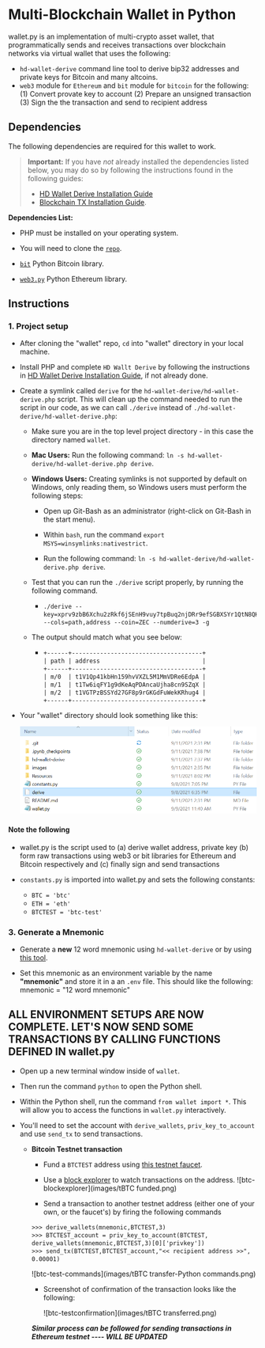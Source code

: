 # Multi-Blockchain Wallet in Python

wallet.py is an implementation of multi-crypto asset wallet, that programmatically sends and receives transactions over blockchain networks via virtual wallet that uses the following:
- `hd-wallet-derive` command line tool to derive bip32 addresses and private keys for Bitcoin and many altcoins.
- `web3` module for `Ethereum` and `bit` module for `bitcoin` for the following:
(1) Convert provate key to account 
(2) Prepare an unsigned transaction
(3) Sign the the transaction and send to recipient address



## Dependencies

The following dependencies are required for this wallet to work. 

> **Important:** If you have _not_ already installed the dependencies listed below, you may do so by following the instructions found in the following guides:
  > - [HD Wallet Derive Installation Guide](Resources/HD_Wallet_Derive_Install_Guide.md) 
  > - [Blockchain TX Installation Guide](Resources/Blockchain_TX_Install_Guide.md).

**Dependencies List:**
- PHP must be installed on your operating system.

- You will need to clone the [`repo`](https://github.com/Roy-Tapas/wallet).

- [`bit`](https://ofek.github.io/bit/) Python Bitcoin library.

- [`web3.py`](https://github.com/ethereum/web3.py) Python Ethereum library.


## Instructions

### 1. Project setup

- After cloning the "wallet" repo, `cd` into "wallet" directory in your local machine.

- Install PHP and complete `HD Wallt Derive` by following the instructions in  [HD Wallet Derive Installation Guide](Resources/HD_Wallet_Derive_Install_Guide.md), if not already done.

- Create a symlink called `derive` for the `hd-wallet-derive/hd-wallet-derive.php` script. This will clean up the command needed to run the script in our code, as we can call `./derive` instead of `./hd-wallet-derive/hd-wallet-derive.php`: 

  - Make sure you are in the top level project directory - in this case the directory named `wallet`. 
  
  - **Mac Users:** Run the following command: `ln -s hd-wallet-derive/hd-wallet-derive.php derive`. 
  
  - **Windows Users:** Creating symlinks is not supported by default on Windows, only reading them, so Windows users must perform the following steps:

    - Open up Git-Bash as an administrator (right-click on Git-Bash in the start menu).

    - Within `bash`, run the command `export MSYS=winsymlinks:nativestrict`.
    
    - Run the following command: `ln -s hd-wallet-derive/hd-wallet-derive.php derive`. 

  - Test that you can run the `./derive` script properly, by running the following command.  

    - ```
      ./derive --key=xprv9zbB6Xchu2zRkf6jSEnH9vuy7tpBuq2njDRr9efSGBXSYr1QtN8QHRur28QLQvKRqFThCxopdS1UD61a5q6jGyuJPGLDV9XfYHQto72DAE8 --cols=path,address --coin=ZEC --numderive=3 -g
      ```
  - The output should match what you see below:
    - ```
      +------+-------------------------------------+
      | path | address                             |
      +------+-------------------------------------+
      | m/0  | t1V1Qp41kbHn159hvVXZL5M1MmVDRe6EdpA |
      | m/1  | t1Tw6iqFY1g9dKeAqPDAncaUjha8cn9SZqX |
      | m/2  | t1VGTPzBSSYd27GF8p9rGKGdFuWekKRhug4 |
      +------+-------------------------------------+
      ```

- Your "wallet" directory should look something like this:

  ![wallet-dir](images/wallet-dir.PNG)

#### Note the following
- wallet.py is the script used to (a) derive wallet address, private key (b) form raw transactions using web3 or bit libraries for Ethereum and Bitcoin respectively and (c) finally sign and send transactions

- `constants.py` is imported into wallet.py and sets the following constants:
  - `BTC = 'btc'`
  - `ETH = 'eth'`
  - `BTCTEST = 'btc-test'`


### 3. Generate a Mnemonic

- Generate a **new** 12 word mnemonic using `hd-wallet-derive` or by using [this tool](https://iancoleman.io/bip39/).

- Set this mnemonic as an environment variable by the name **"mnemonic"** and store it in a an `.env` file. This should like the following:   
mnemonic = "12 word mnemonic" 

## ALL ENVIRONMENT SETUPS ARE NOW COMPLETE. LET'S NOW SEND SOME TRANSACTIONS BY CALLING FUNCTIONS DEFINED IN wallet.py

- Open up a new terminal window inside of `wallet`.
- Then run the command `python` to open the Python shell. 
- Within the Python shell, run the command `from wallet import *`. This will allow you to access the functions in `wallet.py` interactively.
- You'll need to set the account with  `derive_wallets`, `priv_key_to_account` and use `send_tx` to send transactions.

  - **Bitcoin Testnet transaction**

    - Fund a `BTCTEST` address using [this testnet faucet](https://testnet-faucet.mempool.co/).

    - Use a [block explorer](https://tbtc.bitaps.com/) to watch transactions on the address.
    ![btc-blockexplorer](images/tBTC funded.png)

    - Send a transaction to another testnet address (either one of your own, or the faucet's) by firing the following commands 
    ```
    >>> derive_wallets(mnemonic,BTCTEST,3)
    >>> BTCTEST_account = priv_key_to_account(BTCTEST, derive_wallets(mnemonic,BTCTEST,3)[0]['privkey'])
    >>> send_tx(BTCTEST,BTCTEST_account,"<< recipient address >>", 0.00001)
    ```
    ![btc-test-commands](images/tBTC transfer-Python commands.png)

    - Screenshot of confirmation of the transaction looks like the following:

      ![btc-testconfirmation](images/tBTC transferred.png)

    
    ***Similar process can be followed for sending transactions in Ethereum testnet ---- WILL BE UPDATED***

